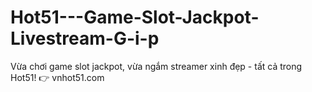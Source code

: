 # Hot51---Game-Slot-Jackpot-Livestream-G-i-p
Vừa chơi game slot jackpot, vừa ngắm streamer xinh đẹp - tất cả trong Hot51! 👉 vnhot51.com
